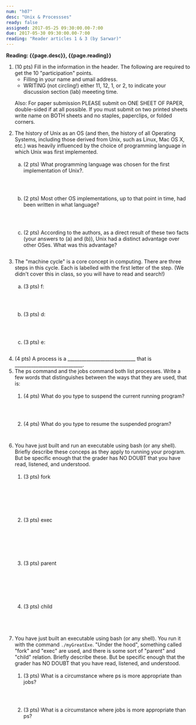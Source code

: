 ```yaml
---
num: "h07"
desc: "Unix & Processses"
ready: false
assigned: 2017-05-25 09:30:00.00-7:00
due: 2017-05-30 09:30:00.00-7:00
reading: "Reader articles 1 & 3 (by Sarwar)"
---
```

 
 <div style='display:none'>
https://ucsb-cs32-s17.github.io/hwk/h07/
</div>

<b>Reading: {{page.desc}},  {{page.reading}}</b>
 
<ol start="1">

<li>(10 pts) Fill in the information in the header. The following are required to get the 10 "participation" points.
    <ul>
    <li>Filling in your name and umail address.<br /></li>
    <li>WRITING (not circling!) either 11, 12, 1, or 2, to indicate your discussion section (lab) meeeting time.<br /></li>
    </ul>
    <p>Also: For paper submission PLEASE submit on ONE SHEET OF PAPER, double-sided if at all possible. If you must submit  on two printed sheets write name on BOTH sheets and no staples, paperclips, or folded corners.<br />
    </p>
 </li> 


 <li>The history of Unix as an OS (and then, the history of all Operating Systems, including those derived from Unix, such as Linux, Mac OS X, etc.) was heavily influenced by the choice of programming language in which Unix was first implemented. 
  <ol type='a'>
    <li style='margin-bottom:2em;'>(2 pts) What programming language was chosen for the first implementation of Unix?.</li>
    
    <li style='margin-bottom:2em;'>(2 pts) Most other OS implementations, up to that point in time, had been written in what language?</li>
    
    <li style='margin-bottom:2em;'>(2 pts) According to the authors, as a direct result of these two facts (your answers to (a) and (b)), Unix had a distinct advantage over other OSes. What was this advantage?</li>
  </ol>
  </li>

 <li>The "machine cycle" is a core concept in  computing. There are three steps in this cycle. Each is labelled with the first letter of the step. (We didn't cover this in class, so you will have to read and search!) 
  <ol type='a'>
    <li style='margin-bottom:2em;'>(3 pts) f:</li>
    
    <li style='margin-bottom:2em;'>(3 pts) d:</li>
    
    <li  style='margin-bottom:2em;'>(3 pts) e:</li>
  </ol>
  </li>

 <div class="pagebreak"></div>

<li>(4 pts) A process is a _____________________________ that is _____________________________.</li>

  <li>The ps command and the jobs command both list processes. Write a few words that distinguishes between the ways that they are used, that is:
  <ol>
    <li style='margin-bottom:2em;'>(4 pts) What do you type to suspend the current running program?</li>
    
    <li style='margin-bottom:3em;'>(4 pts) What do you type to resume the suspended program?</li>
  </ol>
  </li>
  
  
  <li>You have just built and run an executable using bash (or any shell). Briefly describe these conceps as they apply to running your program. But be specific enough that the grader has NO DOUBT that you have read, listened, and understood. 
  <ol>
    <li style='margin-bottom:5em;'>(3 pts) fork</li>
    
    <li style='margin-bottom:5em;'>(3 pts) exec</li>
    
    <li style='margin-bottom:5em;'>(3 pts) parent</li>

    <li style='margin-bottom:5em;'>(3 pts) child</li>
</ol>
  </li>

  <li>You have just built an executable using bash (or any shell). You run it with the command <code>./myGreatExe</code>. "Under the hood", something called "fork" and "exec" are used, and there is some sort of "parent" and "child" relation. Briefly describe these. But be specific enough that the grader has NO DOUBT that you have read, listened, and understood. 
  <ol>
    <li style='margin-bottom:2em;'>(3 pts) What is a circumstance where ps is more appropriate than jobs?</li>
    
    <li style='margin-bottom:6em;'>(3 pts) What is a circumstance where jobs is more appropriate than ps?</li>
    
</ol>
  </li>


</ol>


